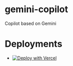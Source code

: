 # gemini-copilot
Copilot based on Gemini

# Deployments

* [![Deploy with Vercel](https://vercel.com/button)](https://vercel.com/new/clone?repository-url=https%3A%2F%2Fgithub.com%2Fgewanbo%2Fgemini-copilot&env=ACCESS_API_KEY,GEMINI_API_KEY)